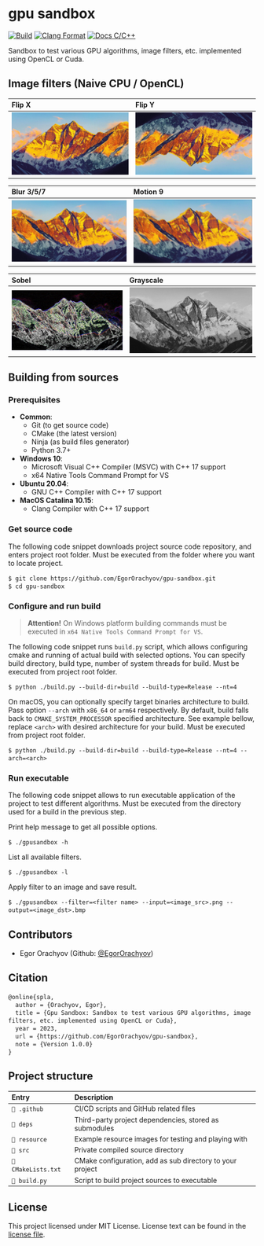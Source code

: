 # gpu sandbox

[![Build](https://github.com/EgorOrachyov/gpu-sandbox/actions/workflows/build.yml/badge.svg)](https://github.com/EgorOrachyov/gpu-sandbox/actions/workflows/build.yml)
[![Clang Format](https://github.com/EgorOrachyov/gpu-sandbox/actions/workflows/clang-format.yml/badge.svg)](https://github.com/EgorOrachyov/gpu-sandbox/actions/workflows/clang-format.yml)
[![Docs C/C++](https://github.com/EgorOrachyov/gpu-sandbox/actions/workflows/docs-cpp.yml/badge.svg)](https://github.com/EgorOrachyov/gpu-sandbox/actions/workflows/docs-cpp.yml)

Sandbox to test various GPU algorithms, image filters, etc. implemented using OpenCL or Cuda.

## Image filters (Naive CPU / OpenCL)

| Flip X                                                                                         | Flip Y                                                                                         |
|:-----------------------------------------------------------------------------------------------|:-----------------------------------------------------------------------------------------------|
| ![iamge](https://raw.githubusercontent.com/EgorOrachyov/gpu-sandbox/main/resources/flip_x.bmp) | ![iamge](https://raw.githubusercontent.com/EgorOrachyov/gpu-sandbox/main/resources/flip_y.bmp) |

| Blur 3/5/7                                                                                   | Motion 9                                                                                       |
|:---------------------------------------------------------------------------------------------|:-----------------------------------------------------------------------------------------------|
| ![iamge](https://raw.githubusercontent.com/EgorOrachyov/gpu-sandbox/main/resources/blur.bmp) | ![iamge](https://raw.githubusercontent.com/EgorOrachyov/gpu-sandbox/main/resources/motion.bmp) |

| Sobel                                                                                          | Grayscale                                                                                    |
|:-----------------------------------------------------------------------------------------------|:---------------------------------------------------------------------------------------------|
| ![iamge](https://raw.githubusercontent.com/EgorOrachyov/gpu-sandbox/main/resources/sobel.bmp)  | ![iamge](https://raw.githubusercontent.com/EgorOrachyov/gpu-sandbox/main/resources/gray.bmp) |

## Building from sources

### Prerequisites

- **Common**:
    - Git (to get source code)
    - CMake (the latest version)
    - Ninja (as build files generator)
    - Python 3.7+
- **Windows 10**:
    - Microsoft Visual C++ Compiler (MSVC) with C++ 17 support
    - x64 Native Tools Command Prompt for VS
- **Ubuntu 20.04**:
    - GNU C++ Compiler with C++ 17 support
- **MaсOS Catalina 10.15**:
    - Clang Compiler with C++ 17 support

### Get source code

The following code snippet downloads project source code repository, and enters project root folder. Must be executed
from the folder where you want to locate project.

```shell
$ git clone https://github.com/EgorOrachyov/gpu-sandbox.git
$ cd gpu-sandbox
```

### Configure and run build

> **Attention!** On Windows platform building commands must be executed in `x64 Native Tools Command Prompt for VS`.

The following code snippet runs `build.py` script, which allows configuring cmake and running of actual build with
selected options. You can specify build directory, build type, number of system threads for build.
Must be executed from project root folder.

```shell
$ python ./build.py --build-dir=build --build-type=Release --nt=4
```

On macOS, you can optionally specify target binaries architecture to build. Pass option `--arch`
with `x86_64` or `arm64` respectively. By default, build falls back to `CMAKE_SYSTEM_PROCESSOR` specified architecture.
See example bellow, replace `<arch>` with desired architecture for your build. Must be executed from project root
folder.

```shell
$ python ./build.py --build-dir=build --build-type=Release --nt=4 --arch=<arch>
```

### Run executable

The following code snippet allows to run executable application of the project to test different algorithms.
Must be executed from the directory used for a build in the previous step.

Print help message to get all possible options.

```shell
$ ./gpusandbox -h
```

List all available filters.

```shell
$ ./gpusandbox -l
```

Apply filter to an image and save result.

```shell
$ ./gpusandbox --filter=<filter name> --input=<image_src>.png --output=<image_dst>.bmp
```

## Contributors

- Egor Orachyov (Github: [@EgorOrachyov](https://github.com/EgorOrachyov))

## Citation

```ignorelang
@online{spla,
  author = {Orachyov, Egor},
  title = {Gpu Sandbox: Sandbox to test various GPU algorithms, image filters, etc. implemented using OpenCL or Cuda},
  year = 2023,
  url = {https://github.com/EgorOrachyov/gpu-sandbox},
  note = {Version 1.0.0}
}
```

## Project structure

| Entry               | Description                                               |
|:--------------------|:----------------------------------------------------------|
| `📁 .github`        | CI/CD scripts and GitHub related files                    |
| `📁 deps`           | Third-party project dependencies, stored as submodules    |
| `📁 resource`       | Example resource images for testing and playing with      |
| `📁 src`            | Private compiled source directory                         |
| `📄 CMakeLists.txt` | CMake configuration, add as sub directory to your project |
| `📄 build.py`       | Script to build project sources to executable             |

## License

This project licensed under MIT License. License text can be found in the
[license file](https://github.com/EgorOrachyov/gpu-sandbox/blob/master/LICENSE.md).
